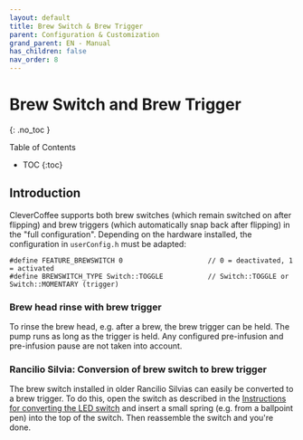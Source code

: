 ```yaml
---
layout: default
title: Brew Switch & Brew Trigger
parent: Configuration & Customization
grand_parent: EN - Manual
has_children: false
nav_order: 8
---
```


# Brew Switch and Brew Trigger
{: .no_toc }

Table of Contents

* TOC
{:toc}

## Introduction

CleverCoffee supports both brew switches (which remain switched on after flipping) and brew triggers (which automatically snap back after flipping) in the "full configuration". 
Depending on the hardware installed, the configuration in `userConfig.h` must be adapted: 

```
#define FEATURE_BREWSWITCH 0                     // 0 = deactivated, 1 = activated
#define BREWSWITCH_TYPE Switch::TOGGLE           // Switch::TOGGLE or Switch::MOMENTARY (trigger)
```

### Brew head rinse with brew trigger

To rinse the brew head, e.g. after a brew, the brew trigger can be held. The pump runs as long as the trigger is held. Any configured pre-infusion and pre-infusion pause are not taken into account. 

### Rancilio Silvia: Conversion of brew switch to brew trigger

The brew switch installed in older Rancilio Silvias can easily be converted to a brew trigger. To do this, open the switch as described in the [Instructions for converting the LED switch](../hardware/led-mod.md) and insert a small spring (e.g. from a ballpoint pen) into the top of the switch. Then reassemble the switch and you're done.
